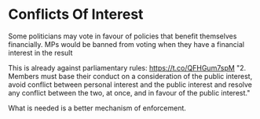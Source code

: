 Conflicts Of Interest
=====================

Some politicians may vote in favour of policies that benefit themselves 
financially. MPs would be banned from voting when they have a financial 
interest in the result 

This is already against parliamentary rules: https://t.co/QFHGum7spM
  "2. Members must base their conduct on a consideration of the public interest, avoid
  conflict between personal interest and the public interest and resolve any conflict between
  the two, at once, and in favour of the public interest."

What is needed is a better mechanism of enforcement.
